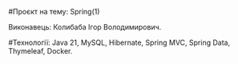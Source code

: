 #Проєкт на тему: Spring(1)

Виконавець: Колибаба Ігор Володимирович.

#Технології:
Java 21, MySQL, Hibernate, Spring MVC, Spring Data, Thymeleaf, Docker.